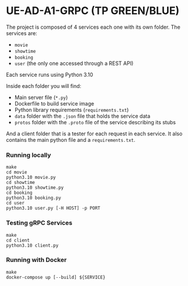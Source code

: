 # UE-AD-A1-GRPC (TP GREEN/BLUE)

The project is composed of 4 services each one with its own folder. The services are:
* `movie`
* `showtime`
* `booking`
* `user` (the only one accessed through a REST API)

Each service runs using Python 3.10

Inside each folder you will find:
* Main server file (`*.py`)
* Dockerfile to build service image
* Python library requirements (`requirements.txt`)
* `data` folder with the `.json` file that holds the service data
* `protos` folder with the `.proto` file of the service describing its stubs

And a client folder that is a tester for each request in each service. It also contains the main python file and a `requirements.txt`.

### Running locally

```
make
cd movie
python3.10 movie.py
cd showtime
python3.10 showtime.py
cd booking
python3.10 booking.py
cd user
python3.10 user.py [-H HOST] -p PORT
```

### Testing gRPC Services

```
make
cd client
python3.10 client.py
```

### Running with Docker

```
make
docker-compose up [--build] ${SERVICE}
```
